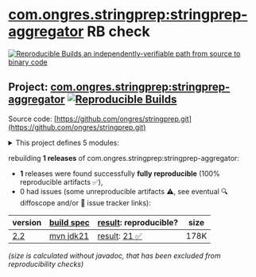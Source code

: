 [com.ongres.stringprep:stringprep-aggregator](https://central.sonatype.com/artifact/com.ongres.stringprep/stringprep-aggregator/versions) RB check
=======

[![Reproducible Builds](https://reproducible-builds.org/images/logos/rb.svg) an independently-verifiable path from source to binary code](https://reproducible-builds.org/)

## Project: [com.ongres.stringprep:stringprep-aggregator](https://central.sonatype.com/artifact/com.ongres.stringprep/stringprep-aggregator/versions) [![Reproducible Builds](https://img.shields.io/endpoint?url=https://raw.githubusercontent.com/jvm-repo-rebuild/reproducible-central/master/content/com/ongres/stringprep/badge.json)](https://github.com/jvm-repo-rebuild/reproducible-central/blob/master/content/com/ongres/stringprep/README.md)

Source code: [https://github.com/ongres/stringprep.git](https://github.com/ongres/stringprep.git)

<details><summary>This project defines 5 modules:</summary>

* [com.ongres.stringprep:nameprep](https://central.sonatype.com/artifact/com.ongres.stringprep/nameprep/overview)
* [com.ongres.stringprep:saslprep](https://central.sonatype.com/artifact/com.ongres.stringprep/saslprep/overview)
* [com.ongres.stringprep:stringprep](https://central.sonatype.com/artifact/com.ongres.stringprep/stringprep/overview)
* [com.ongres.stringprep:stringprep-aggregator](https://central.sonatype.com/artifact/com.ongres.stringprep/stringprep-aggregator/overview)
* [com.ongres.stringprep:stringprep-parent](https://central.sonatype.com/artifact/com.ongres.stringprep/stringprep-parent/overview)
</details>

rebuilding **1 releases** of com.ongres.stringprep:stringprep-aggregator:
- **1** releases were found successfully **fully reproducible** (100% reproducible artifacts :white_check_mark:),
- 0 had issues (some unreproducible artifacts :warning:, see eventual :mag: diffoscope and/or :memo: issue tracker links):

| version | [build spec](/BUILDSPEC.md) | [result](https://reproducible-builds.org/docs/jvm/): reproducible? | size |
| -- | --------- | ------ | -- |
| [2.2](https://central.sonatype.com/artifact/com.ongres.stringprep/stringprep-aggregator/2.2/pom) | [mvn jdk21](stringprep-aggregator-2.2.buildspec) | [result](stringprep-aggregator-2.2.buildinfo): [21 :white_check_mark: ](stringprep-aggregator-2.2.buildcompare) | 178K |

<i>(size is calculated without javadoc, that has been excluded from reproducibility checks)</i>
